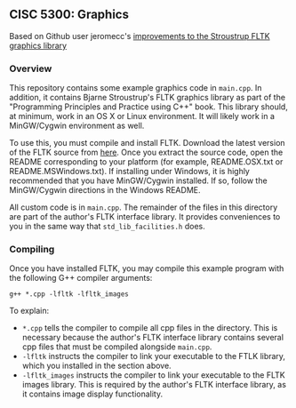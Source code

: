 ## CISC 5300: Graphics
Based on Github user jeromecc's [improvements to the Stroustrup FLTK graphics library](https://github.com/jeromecc/barjne_fltk_graphics)

### Overview
This repository contains some example graphics code in `main.cpp`. In addition, it contains Bjarne Stroustrup's FLTK graphics library as part of the "Programming Principles and Practice using C++" book. This library should, at minimum, work in an OS X or Linux environment. It will likely work in a MinGW/Cygwin environment as well.

To use this, you must compile and install FLTK. Download the latest version of the FLTK source from [here](https://www.fltk.org/software.php). Once you extract the source code, open the README corresponding to your platform (for example, README.OSX.txt or README.MSWindows.txt). If installing under Windows, it is highly recommended that you have MinGW/Cygwin installed. If so, follow the MinGW/Cygwin directions in the Windows README.

All custom code is in `main.cpp`. The remainder of the files in this directory are part of the author's FLTK interface library. It provides conveniences to you in the same way that `std_lib_facilities.h` does.

### Compiling
Once you have installed FLTK, you may compile this example program with the following G++ compiler arguments:

```
g++ *.cpp -lfltk -lfltk_images
```

To explain:
* `*.cpp` tells the compiler to compile all cpp files in the directory. This is necessary because the author's FLTK interface library contains several cpp files that must be compiled alongside `main.cpp`.
* `-lfltk` instructs the compiler to link your executable to the FTLK library, which you installed in the section above.
* `-lfltk_images` instructs the compiler to link your executable to the FLTK images library. This is required by the author's FLTK interface library, as it contains image display functionality.